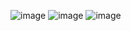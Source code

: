![image](https://github.com/NaClamandra/Simulacion_por_computadora-Saul-Torres/assets/74439320/136c4cf0-6deb-4327-93da-2fb39a889bca)
![image](https://github.com/NaClamandra/Simulacion_por_computadora-Saul-Torres/assets/74439320/62a949c3-b2de-4c3f-a29a-4cbb17d12c9a)
![image](https://github.com/NaClamandra/Simulacion_por_computadora-Saul-Torres/assets/74439320/f7790143-583a-46a2-9ab7-bd09c54c041e)
